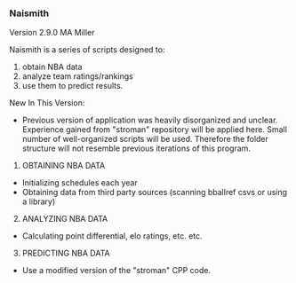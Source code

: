 ### Naismith ###
Version 2.9.0
MA Miller

Naismith is a series of scripts designed to:
1. obtain NBA data
2. analyze team ratings/rankings
3. use them to predict results.

New In This Version:
* Previous version of application was heavily disorganized and unclear.
  Experience gained from "stroman" repository will be applied here. Small number
  of well-organized scripts will be used. Therefore the folder structure
  will not resemble previous iterations of this program.

1. OBTAINING NBA DATA
- Initializing schedules each year
- Obtaining data from third party sources (scanning bballref csvs or using a library)

2. ANALYZING NBA DATA
- Calculating point differential, elo ratings, etc. etc.

3. PREDICTING NBA DATA
- Use a modified version of the "stroman" CPP code.


